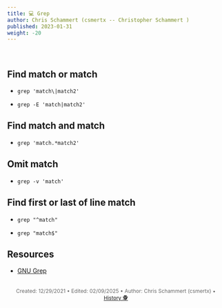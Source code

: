 ```yaml
---
title: 💻 Grep
author: Chris Schammert (csmertx -- Christopher Schammert )
published: 2023-01-31
weight: -20
---
```


<!-- The content of this website was written by Christopher Schammert aka Chris Schammert -->

<br />

## Find match or match

- ```grep 'match\|match2'```

- ```grep -E 'match|match2'```

## Find match and match

- ```grep 'match.*match2'```

## Omit match

- ```grep -v 'match'```

## Find first or last of line match

- ```grep "^match"```

- ```grep "match$"```

## Resources

- [GNU Grep](https://www.gnu.org/software/grep/)

<br />

<div style="text-align: center; font-size:12px; color:dimgray">
    Created: 12/29/2021 • Edited: 02/09/2025 • Author: Chris Schammert (csmertx) • 
    <a href="https://github.com/csmertx/csmertx.github.io/commits/main/content/Linux/Code/grep.md" 
       title="Github.com | csmertx \ csmertx.github.io \ commits \ main \ content \ Linux \ Code \ Grep">
       History 🕵️
    </a>
</div>
